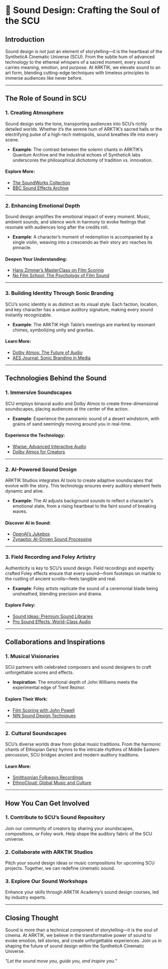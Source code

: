 # 🎵 Sound Design: Crafting the Soul of the SCU

## Introduction

Sound design is not just an element of storytelling—it is the heartbeat of the SyntheticA Cinematic Universe (SCU). From the subtle hum of advanced technology to the ethereal whispers of a sacred moment, every sound carries meaning, emotion, and purpose. At ARKTIK, we elevate sound to an art form, blending cutting-edge techniques with timeless principles to immerse audiences like never before.

---

## The Role of Sound in SCU

### **1. Creating Atmosphere**
Sound design sets the tone, transporting audiences into SCU’s richly detailed worlds. Whether it’s the serene hum of ARKTIK’s sacred halls or the electrifying pulse of a high-tech metropolis, sound breathes life into every scene.

- **Example**: The contrast between the solemn chants in ARKTIK’s Quantum Archive and the industrial echoes of SyntheticA labs underscores the philosophical dichotomy of tradition vs. innovation.

#### **Explore More**:
- [The SoundWorks Collection](https://www.soundworkscollection.com)
- [BBC Sound Effects Archive](https://sound-effects.bbcrewind.co.uk)

---

### **2. Enhancing Emotional Depth**
Sound design amplifies the emotional impact of every moment. Music, ambient sounds, and silence work in harmony to evoke feelings that resonate with audiences long after the credits roll.

- **Example**: A character’s moment of redemption is accompanied by a single violin, weaving into a crescendo as their story arc reaches its pinnacle.

#### **Deepen Your Understanding**:
- [Hans Zimmer’s MasterClass on Film Scoring](https://www.masterclass.com)
- [No Film School: The Psychology of Film Sound](https://nofilmschool.com)

---

### **3. Building Identity Through Sonic Branding**
SCU’s sonic identity is as distinct as its visual style. Each faction, location, and key character has a unique auditory signature, making every sound instantly recognizable.

- **Example**: The ARKTIK High Table’s meetings are marked by resonant chimes, symbolizing unity and gravitas.

#### **Learn More**:
- [Dolby Atmos: The Future of Audio](https://www.dolby.com)
- [AES Journal: Sonic Branding in Media](https://www.aes.org)

---

## Technologies Behind the Sound

### **1. Immersive Soundscapes**
SCU employs binaural audio and Dolby Atmos to create three-dimensional soundscapes, placing audiences at the center of the action.

- **Example**: Experience the panoramic sound of a desert windstorm, with grains of sand seemingly moving around you in real-time.

#### **Experience the Technology**:
- [Wwise: Advanced Interactive Audio](https://www.audiokinetic.com)
- [Dolby Atmos for Creators](https://professional.dolby.com)

---

### **2. AI-Powered Sound Design**
ARKTIK Studios integrates AI tools to create adaptive soundscapes that evolve with the story. This technology ensures every auditory element feels dynamic and alive.

- **Example**: The AI adjusts background sounds to reflect a character's emotional state, from a rising heartbeat to the faint sound of breaking waves.

#### **Discover AI in Sound**:
- [OpenAI’s Jukebox](https://openai.com)
- [Zynaptiq: AI-Driven Sound Processing](https://www.zynaptiq.com)

---

### **3. Field Recording and Foley Artistry**
Authenticity is key to SCU’s sound design. Field recordings and expertly crafted Foley effects ensure that every sound—from footsteps on marble to the rustling of ancient scrolls—feels tangible and real.

- **Example**: Foley artists replicate the sound of a ceremonial blade being unsheathed, blending precision and drama.

#### **Explore Foley**:
- [Sound Ideas: Premium Sound Libraries](https://www.sound-ideas.com)
- [Pro Sound Effects: World-Class Audio](https://www.prosoundeffects.com)

---

## Collaborations and Inspirations

### **1. Musical Visionaries**
SCU partners with celebrated composers and sound designers to craft unforgettable scores and effects.

- **Inspiration**: The emotional depth of John Williams meets the experimental edge of Trent Reznor.

#### **Explore Their Work**:
- [Film Scoring with John Powell](https://www.masterclass.com)
- [NIN Sound Design Techniques](https://www.nin.com)

---

### **2. Cultural Soundscapes**
SCU’s diverse worlds draw from global music traditions. From the harmonic chants of Ethiopian Ge’ez hymns to the intricate rhythms of Middle Eastern percussion, SCU bridges ancient and modern auditory traditions.

#### **Learn More**:
- [Smithsonian Folkways Recordings](https://folkways.si.edu)
- [EthnoCloud: Global Music and Culture](https://ethnocloud.com)

---

## How You Can Get Involved

### **1. Contribute to SCU’s Sound Repository**
Join our community of creators by sharing your soundscapes, compositions, or Foley work. Help shape the auditory fabric of the SCU universe.

### **2. Collaborate with ARKTIK Studios**
Pitch your sound design ideas or music compositions for upcoming SCU projects. Together, we can redefine cinematic sound.

### **3. Explore Our Sound Workshops**
Enhance your skills through ARKTIK Academy’s sound design courses, led by industry experts.

---

## Closing Thought

Sound is more than a technical component of storytelling—it is the soul of cinema. At ARKTIK, we believe in the transformative power of sound to evoke emotion, tell stories, and create unforgettable experiences. Join us in shaping the future of sound design within the SyntheticA Cinematic Universe.

*"Let the sound move you, guide you, and inspire you."*
